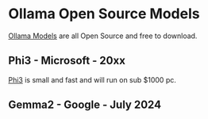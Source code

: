 # Ollama Open Source Models
[Ollama Models](https://ollama.com/library) are all Open Source and free to download.
## Phi3 - Microsoft - 20xx
[Phi3](https://ollama.com/library/phi3) is small and fast and will run on sub $1000 pc.
## Gemma2 - Google - July 2024


